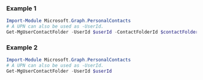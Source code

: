 ### Example 1
``` powershell
Import-Module Microsoft.Graph.PersonalContacts
# A UPN can also be used as -UserId.
Get-MgUserContactFolder -UserId $userId -ContactFolderId $contactFolderId
```
### Example 2
``` powershell
Import-Module Microsoft.Graph.PersonalContacts
# A UPN can also be used as -UserId.
Get-MgUserContactFolder -UserId $userId
```

